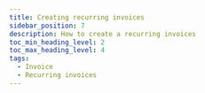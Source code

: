 ```yaml
---
title: Creating recurring invoices
sidebar_position: 7
description: How to create a recurring invoices
toc_min_heading_level: 2
toc_max_heading_level: 4
tags:
  - Invoice
  - Recurring invoices
---
```

